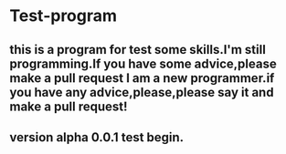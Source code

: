 # Test-program
this is a program for test some skills.I'm still programming.If you have some advice,please make a pull request
I am a new programmer.if you have any advice,please,please say it and make a pull request!
-----------------------------------------------------
version alpha 0.0.1
test begin.
-----------------------------------------------------
